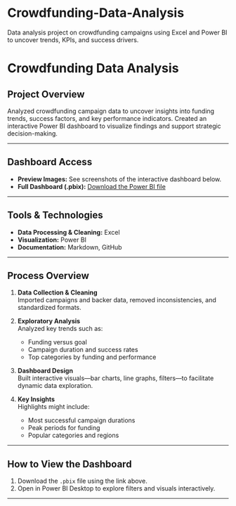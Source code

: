 # Crowdfunding-Data-Analysis
Data analysis project on crowdfunding campaigns using Excel and Power BI to uncover trends, KPIs, and success drivers.

# Crowdfunding Data Analysis

##  Project Overview
Analyzed crowdfunding campaign data to uncover insights into funding trends, success factors, and key performance indicators. Created an interactive Power BI dashboard to visualize findings and support strategic decision-making.

---

##  Dashboard Access
- **Preview Images:** See screenshots of the interactive dashboard below.
- **Full Dashboard (.pbix):** [Download the Power BI file](https://drive.google.com/file/d/19AwiIdoNm5G0l0mlPY2Ccc8U-C1ZyNOz/view?usp=sharing)

---

##  Tools & Technologies
- **Data Processing & Cleaning:** Excel 
- **Visualization:** Power BI
- **Documentation:** Markdown, GitHub

---

##  Process Overview
1. **Data Collection & Cleaning**  
   Imported campaigns and backer data, removed inconsistencies, and standardized formats.

2. **Exploratory Analysis**  
   Analyzed key trends such as:
   - Funding versus goal
   - Campaign duration and success rates
   - Top categories by funding and performance

3. **Dashboard Design**  
   Built interactive visuals—bar charts, line graphs, filters—to facilitate dynamic data exploration.

4. **Key Insights**  
   Highlights might include:
   - Most successful campaign durations
   - Peak periods for funding
   - Popular categories and regions



---

##  How to View the Dashboard
1. Download the `.pbix` file using the link above.
2. Open in Power BI Desktop to explore filters and visuals interactively.

---



